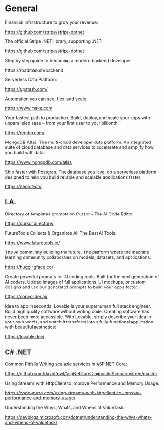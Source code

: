 # General

Financial infrastructure to grow your revenue:

https://github.com/stripe/stripe-dotnet

The official Stripe .NET library, supporting .NET:

https://github.com/stripe/stripe-dotnet

Step by step guide to becoming a modern backend developer:

https://roadmap.sh/backend

Serverless Data Platform:

https://upstash.com/

Automation you can see, flex, and scale:

https://www.make.com

Your fastest path to production. Build, deploy, and scale your apps with unparalleled ease – from your first user to your billionth:

https://render.com/

MongoDB Atlas. The multi-cloud developer data platform. An integrated suite of cloud database and data services to accelerate and simplify how you build with data:

https://www.mongodb.com/atlas

Ship faster with Postgres. The database you love, on a serverless platform designed to help you build reliable and scalable applications faster:

https://neon.tech/

## I.A.

Directory of templates prompts on Cursor - The AI Code Editor:

https://cursor.directory/

FutureTools Collects & Organizes All The Best AI Tools:

https://www.futuretools.io/

The AI community building the future. The platform where the machine learning community collaborates on models, datasets, and applications:

https://huggingface.co/

Create powerful prompts for AI coding tools. Built for the next generation of AI coders. Upload images of full applications, UI mockups, or custom designs and use our generated prompts to build your apps faster:

https://copycoder.ai/

Idea to app in seconds. Lovable is your superhuman full stack engineer. Build high quality software without writing code.
Creating software has never been more accessible. With Lovable, simply describe your idea in your own words, and watch it transform into a fully functional application with beautiful aesthetics:

https://lovable.dev/

## C# .NET

Common Pitfalls Writing scalable services in ASP.NET Core:

https://github.com/davidfowl/AspNetCoreDiagnosticScenarios/tree/master

Using Streams with HttpClient to Improve Performance and Memory Usage:

https://code-maze.com/using-streams-with-httpclient-to-improve-performance-and-memory-usage/

Understanding the Whys, Whats, and Whens of ValueTask:

https://devblogs.microsoft.com/dotnet/understanding-the-whys-whats-and-whens-of-valuetask/
